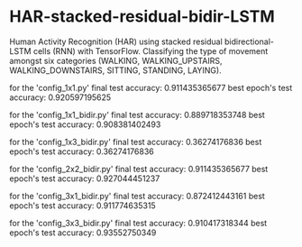 # HAR-stacked-residual-bidir-LSTM
Human Activity Recognition (HAR) using stacked residual bidirectional-LSTM cells (RNN) with TensorFlow. Classifying the type of movement amongst six categories (WALKING, WALKING_UPSTAIRS, WALKING_DOWNSTAIRS, SITTING, STANDING, LAYING).

for the 'config_1x1.py'
final test accuracy: 0.911435365677
best epoch's test accuracy: 0.920597195625

for the 'config_1x1_bidir.py'
final test accuracy: 0.889718353748
best epoch's test accuracy: 0.908381402493

for the 'config_1x3_bidir.py'
final test accuracy: 0.36274176836
best epoch's test accuracy: 0.36274176836

for the 'config_2x2_bidir.py'
final test accuracy: 0.911435365677
best epoch's test accuracy: 0.927044451237

for the 'config_3x1_bidir.py'
final test accuracy: 0.872412443161
best epoch's test accuracy: 0.911774635315

for the 'config_3x3_bidir.py'
final test accuracy: 0.910417318344
best epoch's test accuracy: 0.93552750349
